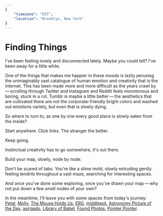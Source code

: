 ```yaml
---
{
	"timezone": "EST",
	"location": "Brooklyn, New York"
}
---
```

# Finding Things

I've been feeling lonely and disconnected lately. Maybe you could tell? I've been away for a little while.

One of the things that makes me happier in these moods is lazily perusing the unimaginably vast catalogue of human emotion and creativity that is the internet. This has been made more and more difficult as the years crawl by — scrolling through Twitter and Instagram and Reddit feels monotonous and boring, stuck in a rut. Tumblr is maybe a little better — the aesthetics that are cultivated there are not the corporate-friendly bright colors and washed out emotions variety, but even that is slowly dying.

So where to turn to, as one by one every good place is slowly eaten from the inside?

Start anywhere. Click links. The stranger the better.

Keep going.

Instinctual creativity has to go somewhere, it's out there.

Build your map, slowly, node by node.

Don't be scared of tabs. You're like a slime mold, slowly extruding gently feeling tendrils throughout a vast maze, searching for interesting spaces.

And once you've done some exploring, once you've drawn your map — why not put down a few small nodes of your own?

In the meantime, I'll leave you with some spaces from today's journey: [Petal](http://petals.network/), [Molly](https://www.m-o-l-l-y.com/), [The Mouse Holds Us](https://doodybrains.github.io/the-mouse-holds-us/), [ERG](https://web.archive.org/web/20201029073554/http://wiki.erg.be/m/#Bienvenue_%C3%A0_l%E2%80%99erg), [middlepot](https://middlepot.com/), [Astronomy Picture of the Day](https://apod.nasa.gov/apod/), [asirgado](https://web.archive.org/web/20200919111455/https://berserk.red/~asirgado/), [Library of Babel](https://web.archive.org/web/20201029073807/https://libraryofbabel.info/), [Found Photos](https://web.archive.org/web/20230209090702/http://www.foundphotos.net/), [Pointer Pointer](https://pointerpointer.com/).
